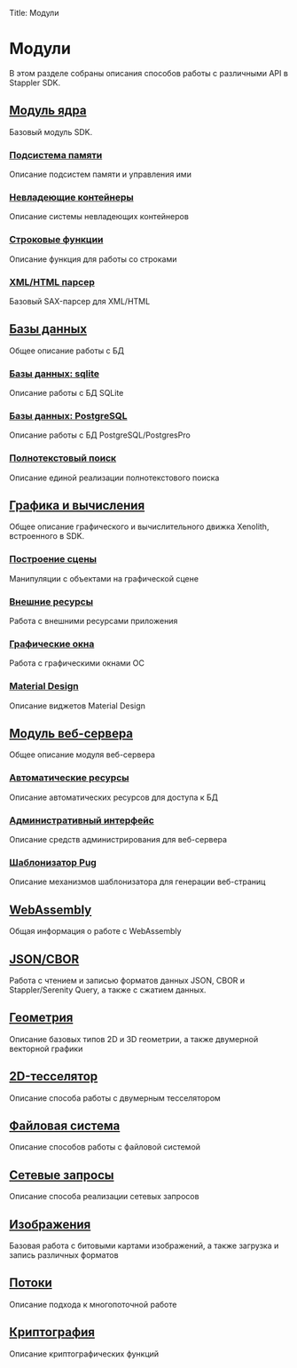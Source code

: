 Title: Модули

# Модули

В этом разделе собраны описания способов работы с различными API в Stappler SDK.

## [Модуль ядра](core/index.md)

Базовый модуль SDK.

### [Подсистема памяти](core/mempool.md)

Описание подсистем памяти и управления ими

### [Невладеющие контейнеры](core/nonowned.md)

Описание системы невладеющих контейнеров

### [Строковые функции](core/strings.md)

Описание функция для работы со строками

### [XML/HTML парсер](core/html.md)

Базовый SAX-парсер для XML/HTML

## [Базы данных](db/index.md)

Общее описание работы с БД

### [Базы данных: sqlite](db/sqlite.md)

Описание работы с БД SQLite

### [Базы данных: PostgreSQL](db/postgres.md)

Описание работы с БД PostgreSQL/PostgresPro

### [Полнотекстовый поиск](db/search.md)

Описание единой реализации полнотекстового поиска

## [Графика и вычисления](xenolith/index.md)

Общее описание графического и вычислительного движка Xenolith, встроенного  в SDK.

### [Построение сцены](xenolith/scene.md)

Манипуляции с объектами на графической сцене

### [Внешние ресурсы](xenolith/resources.md)

Работа с внешними ресурсами приложения

### [Графические окна](xenolith/view.md)

Работа с графическими окнами ОС

### [Material Design](xenolith/material.md)

Описание виджетов Material Design

## [Модуль веб-сервера](web/index.md)

Общее описание модуля веб-сервера

### [Автоматические ресурсы](web/resource.md)

Описание автоматических ресурсов для доступа к БД

### [Административный интерфейс](web/tools.md)

Описание средств администрирования для веб-сервера

### [Шаблонизатор Pug](web/pug.md)

Описание механизмов шаблонизатора для генерации веб-страниц

## [WebAssembly](wasm/index.md)

Общая информация о работе с WebAssembly

## [JSON/CBOR](data.md)

Работа с чтением и записью форматов данных JSON, CBOR и Stappler/Serenity Query, а также с сжатием данных.

## [Геометрия](geom.md)

Описание базовых типов 2D и 3D геометрии, а также двумерной векторной графики

## [2D-тесселятор](tess.md)

Описание способа работы с двумерным тесселятором

## [Файловая система](filesystem.md)

Описание способов работы с файловой системой

## [Сетевые запросы](network.md)

Описание способа реализации сетевых запросов

## [Изображения](bitmap.md)

Базовая работа с битовыми картами изображений, а также загрузка и запись различных форматов

## [Потоки](threads.md)

Описание подхода к многопоточной работе

## [Криптография](crypto.md)

Описание криптографических функций
